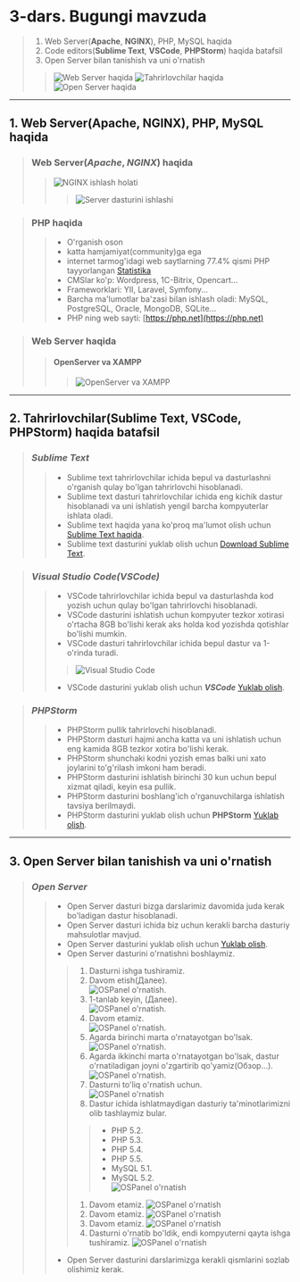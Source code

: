 # 3-dars. Bugungi mavzuda

> 1. Web Server(**Apache**, **NGINX**), PHP, MySQL haqida
> 2. Code editors(**Sublime Text**, **VSCode**, **PHPStorm**) haqida batafsil
> 3. Open Server bilan tanishish va uni o'rnatish
> > ![Web Server haqida](assets/img/home_info.jpg)
> > ![Tahrirlovchilar haqida](assets/img/editor_info.jpg)
> > ![Open Server haqida](assets/img/install_server.png)
***

## 1. Web Server(**Apache**, **NGINX**), PHP, MySQL haqida

> ###  Web Server(*Apache*, *NGINX*) haqida
> > ![NGINX ishlash holati](assets/img/server_info.jpg)
> > > ![Server dasturini ishlashi](assets/img/NGINX_info.jpg)

> ### PHP haqida
> > - O'rganish oson
> > - katta hamjamiyat(community)ga ega
> > - internet tarmog'idagi web saytlarning 77.4% qismi PHP tayyorlangan [Statistika](https://w3techs.com/technologies/history_overview/programming_language/ms/y)
> > - CMSlar ko'p: Wordpress, 1C-Bitrix, Opencart...
> > - Frameworklari: YII, Laravel, Symfony...
> > - Barcha ma'lumotlar ba'zasi bilan ishlash oladi: MySQL, PostgreSQL, Oracle, MongoDB, SQLite...
> > - PHP ning web sayti: [https://php.net](https://php.net)

> ### Web Server haqida
> > #### OpenServer va XAMPP
> > > ![OpenServer va XAMPP](assets/img/server_app_info.jpg)
***

## 2. Tahrirlovchilar(**Sublime Text**, **VSCode**, **PHPStorm**) haqida batafsil

> ### *Sublime Text*
> > - Sublime text tahrirlovchilar ichida bepul va dasturlashni o'rganish qulay bo'lgan tahrirlovchi hisoblanadi.
> > - Sublime text dasturi tahrirlovchilar ichida eng kichik dastur hisoblanadi va uni ishlatish yengil barcha kompyuterlar ishlata oladi.
> > - Sublime text haqida yana ko'proq ma'lumot olish uchun [Sublime Text haqida](https://www.sublimetext.com/blog/).
> > - Sublime text dasturini yuklab olish uchun [Download Sublime Text](https://www.sublimetext.com/download "Sublime text download").

> ### *Visual Studio Code(VSCode)*
>> - VSCode tahrirlovchilar ichida bepul va dasturlashda kod yozish uchun qulay bo'lgan tahrirlovchi hisoblanadi.
>> - VSCode dasturini ishlatish uchun kompyuter tezkor xotirasi o'rtacha 8GB bo'lishi kerak aks holda kod yozishda qotishlar bo'lishi mumkin.
>> - VSCode dasturi tahrirlovchilar ichida bepul dastur va 1-o'rinda turadi.
>>> ![Visual Studio Code](assets/img/vscode_info.jpg)
>> - VSCode dasturini yuklab olish uchun **_VSCode_** [Yuklab olish](https://code.visualstudio.com/Download "Visual Studio Code dasturini yuklab olish").

> ### *PHPStorm*
>> - PHPStorm pullik tahrirlovchi hisoblanadi.
>> - PHPStorm dasturi hajmi ancha katta va uni ishlatish uchun eng kamida 8GB tezkor xotira bo'lishi kerak.
>> - PHPStorm shunchaki kodni yozish emas balki uni xato joylarini to'g'rilash imkoni ham beradi.
>> - PHPStorm dasturini ishlatish birinchi 30 kun uchun bepul xizmat qiladi, keyin esa pullik.
>> - PHPStorm dasturini boshlang'ich o'rganuvchilarga ishlatish tavsiya berilmaydi.
>> - PHPStorm dasturini yuklab olish uchun **PHPStorm** [Yuklab olish](https://www.jetbrains.com/phpstorm/download "Boshlang'ich o'rganuvchilar uchun tavsiya qilinmaydi").
***

## 3. Open Server bilan tanishish va uni o'rnatish
> ### *Open Server*
>> - Open Server dasturi bizga darslarimiz davomida juda kerak bo'ladigan dastur hisoblanadi.
>> - Open Server dasturi ichida biz uchun kerakli barcha dasturiy mahsulotlar mavjud.
>> - Open Server dasturini yuklab olish uchun [Yuklab olish](https://ospanel.io/s/LKs_UtocFUt2k6ZlnfZ2nw/1684208552/open_server_panel_5_4_3_setup.exe).
>> - Open Server dasturini o'rnatishni boshlaymiz.
>>> 1. Dasturni ishga tushiramiz.
>>> 2. Davom etish(Далее).<br> ![OSPanel o'rnatish](assets/img/ospanel/1.jpg).
>>> 3. 1-tanlab keyin, (Далее).<br> ![OSPanel o'rnatish](assets/img/ospanel/2.jpg).
>>> 4. Davom etamiz.<br> ![OSPanel o'rnatish](assets/img/ospanel/3.jpg).
>>> 5. Agarda birinchi marta o'rnatayotgan bo'lsak.<br> ![OSPanel o'rnatish](assets/img/ospanel/4.1.jpg).
>>> 6. Agarda ikkinchi marta o'rnatayotgan bo'lsak, dastur o'rnatiladigan joyni o'zgartirib qo'yamiz(Обзор...).<br> ![OSPanel o'rnatish](assets/img/ospanel/4.2.jpg).
>>> 7. Dasturni to'liq o'rnatish uchun.<br> ![OSPanel o'rnatish](assets/img/ospanel/5.jpg)
>>> 8. Dastur ichida ishlatmaydigan dasturiy ta'minotlarimizni olib tashlaymiz bular.
>>>> * PHP 5.2.
>>>> * PHP 5.3.
>>>> * PHP 5.4.
>>>> * PHP 5.5.
>>>> * MySQL 5.1.
>>>> * MySQL 5.2.<br>
>>>> ![OSPanel o'rnatish](assets/img/ospanel/5.2.jpg)
>>> 1. Davom etamiz. ![OSPanel o'rnatish](assets/img/ospanel/6.jpg)
>>> 2. Davom etamiz. ![OSPanel o'rnatish](assets/img/ospanel/7.jpg)
>>> 3. Davom etamiz. ![OSPanel o'rnatish](assets/img/ospanel/8.jpg)
>>> 4. Dasturni o'rnatib bo'ldik, endi kompyuterni qayta ishga tushiramiz. ![OSPanel o'rnatish](assets/img/ospanel/9.jpg)
>> - Open Server dasturini darslarimizga kerakli qismlarini sozlab olishimiz kerak.
